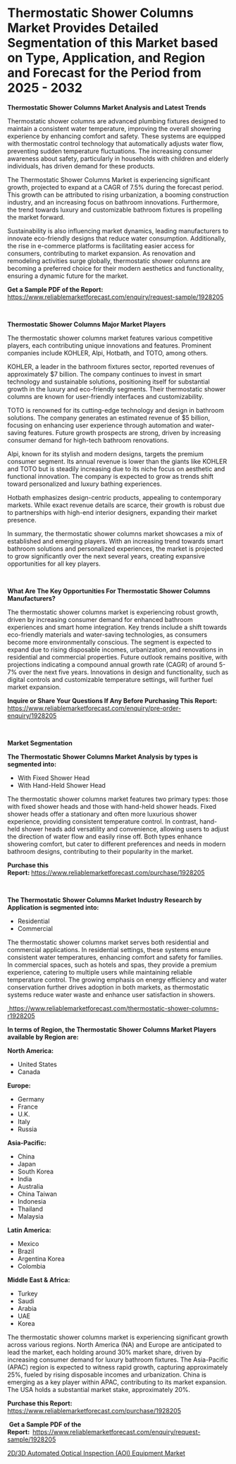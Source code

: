 <p><h1>Thermostatic Shower Columns Market Provides Detailed Segmentation of this Market based on Type, Application, and Region and Forecast for the Period from 2025 - 2032</h1></p><p><strong>Thermostatic Shower Columns Market Analysis and Latest Trends</strong></p>
<p><p>Thermostatic shower columns are advanced plumbing fixtures designed to maintain a consistent water temperature, improving the overall showering experience by enhancing comfort and safety. These systems are equipped with thermostatic control technology that automatically adjusts water flow, preventing sudden temperature fluctuations. The increasing consumer awareness about safety, particularly in households with children and elderly individuals, has driven demand for these products.</p><p>The Thermostatic Shower Columns Market is experiencing significant growth, projected to expand at a CAGR of 7.5% during the forecast period. This growth can be attributed to rising urbanization, a booming construction industry, and an increasing focus on bathroom innovations. Furthermore, the trend towards luxury and customizable bathroom fixtures is propelling the market forward. </p><p>Sustainability is also influencing market dynamics, leading manufacturers to innovate eco-friendly designs that reduce water consumption. Additionally, the rise in e-commerce platforms is facilitating easier access for consumers, contributing to market expansion. As renovation and remodeling activities surge globally, thermostatic shower columns are becoming a preferred choice for their modern aesthetics and functionality, ensuring a dynamic future for the market.</p></p>
<p><strong>Get a Sample PDF of the Report:&nbsp;</strong> <a href="https://www.reliablemarketforecast.com/enquiry/request-sample/1928205?utm_campaign=950&utm_medium=2&utm_source=Github&utm_content=ia&utm_term=15012025&utm_id=thermostatic-shower-columns">https://www.reliablemarketforecast.com/enquiry/request-sample/1928205</a></p>
<p>&nbsp;</p>
<p><strong>Thermostatic Shower Columns Major Market Players</strong></p>
<p><p>The thermostatic shower columns market features various competitive players, each contributing unique innovations and features. Prominent companies include KOHLER, Alpi, Hotbath, and TOTO, among others.</p><p>KOHLER, a leader in the bathroom fixtures sector, reported revenues of approximately $7 billion. The company continues to invest in smart technology and sustainable solutions, positioning itself for substantial growth in the luxury and eco-friendly segments. Their thermostatic shower columns are known for user-friendly interfaces and customizability.</p><p>TOTO is renowned for its cutting-edge technology and design in bathroom solutions. The company generates an estimated revenue of $5 billion, focusing on enhancing user experience through automation and water-saving features. Future growth prospects are strong, driven by increasing consumer demand for high-tech bathroom renovations.</p><p>Alpi, known for its stylish and modern designs, targets the premium consumer segment. Its annual revenue is lower than the giants like KOHLER and TOTO but is steadily increasing due to its niche focus on aesthetic and functional innovation. The company is expected to grow as trends shift toward personalized and luxury bathing experiences.</p><p>Hotbath emphasizes design-centric products, appealing to contemporary markets. While exact revenue details are scarce, their growth is robust due to partnerships with high-end interior designers, expanding their market presence.</p><p>In summary, the thermostatic shower columns market showcases a mix of established and emerging players. With an increasing trend towards smart bathroom solutions and personalized experiences, the market is projected to grow significantly over the next several years, creating expansive opportunities for all key players.</p></p>
<p>&nbsp;</p>
<p><strong>What Are The Key Opportunities For Thermostatic Shower Columns Manufacturers?</strong></p>
<p><p>The thermostatic shower columns market is experiencing robust growth, driven by increasing consumer demand for enhanced bathroom experiences and smart home integration. Key trends include a shift towards eco-friendly materials and water-saving technologies, as consumers become more environmentally conscious. The segment is expected to expand due to rising disposable incomes, urbanization, and renovations in residential and commercial properties. Future outlook remains positive, with projections indicating a compound annual growth rate (CAGR) of around 5-7% over the next five years. Innovations in design and functionality, such as digital controls and customizable temperature settings, will further fuel market expansion.</p></p>
<p><strong>Inquire or Share Your Questions If Any Before Purchasing This Report:</strong> <a href="https://www.reliablemarketforecast.com/enquiry/pre-order-enquiry/1928205?utm_campaign=950&utm_medium=2&utm_source=Github&utm_content=ia&utm_term=15012025&utm_id=thermostatic-shower-columns">https://www.reliablemarketforecast.com/enquiry/pre-order-enquiry/1928205</a></p>
<p>&nbsp;</p>
<p><strong>Market Segmentation</strong></p>
<p><strong>The Thermostatic Shower Columns Market Analysis by types is segmented into:</strong></p>
<p><ul><li>With Fixed Shower Head</li><li>With Hand-Held Shower Head</li></ul></p>
<p><p>The thermostatic shower columns market features two primary types: those with fixed shower heads and those with hand-held shower heads. Fixed shower heads offer a stationary and often more luxurious shower experience, providing consistent temperature control. In contrast, hand-held shower heads add versatility and convenience, allowing users to adjust the direction of water flow and easily rinse off. Both types enhance showering comfort, but cater to different preferences and needs in modern bathroom designs, contributing to their popularity in the market.</p></p>
<p><strong>Purchase this Report:&nbsp;</strong><a href="https://www.reliablemarketforecast.com/purchase/1928205?utm_campaign=950&utm_medium=2&utm_source=Github&utm_content=ia&utm_term=15012025&utm_id=thermostatic-shower-columns">https://www.reliablemarketforecast.com/purchase/1928205</a></p>
<p>&nbsp;</p>
<p><strong>The Thermostatic Shower Columns Market Industry Research by Application is segmented into:</strong></p>
<p><ul><li>Residential</li><li>Commercial</li></ul></p>
<p><p>The thermostatic shower columns market serves both residential and commercial applications. In residential settings, these systems ensure consistent water temperatures, enhancing comfort and safety for families. In commercial spaces, such as hotels and spas, they provide a premium experience, catering to multiple users while maintaining reliable temperature control. The growing emphasis on energy efficiency and water conservation further drives adoption in both markets, as thermostatic systems reduce water waste and enhance user satisfaction in showers.</p></p>
<p><a href="https://www.reliablemarketforecast.com/thermostatic-shower-columns-r1928205?utm_campaign=950&utm_medium=2&utm_source=Github&utm_content=ia&utm_term=15012025&utm_id=thermostatic-shower-columns">&nbsp;https://www.reliablemarketforecast.com/thermostatic-shower-columns-r1928205</a></p>
<p><strong>In terms of Region, the Thermostatic Shower Columns Market Players available by Region are:</strong></p>
<p>
    <p> <strong> North America: </strong>
        <ul>
            <li>United States</li>
            <li>Canada</li>
        </ul>
        </p> 
    <p> <strong> Europe: </strong>
        <ul>
            <li>Germany</li>
            <li>France</li>
            <li>U.K.</li>
            <li>Italy</li>
            <li>Russia</li>
        </ul>
        </p> 
    <p> <strong> Asia-Pacific: </strong>
        <ul>
            <li>China</li>
            <li>Japan</li>
            <li>South Korea</li>
            <li>India</li>
            <li>Australia</li>
            <li>China Taiwan</li>
            <li>Indonesia</li>
            <li>Thailand</li>
            <li>Malaysia</li>
        </ul>
        </p> 
    <p> <strong> Latin America: </strong>
        <ul>
            <li>Mexico</li>
            <li>Brazil</li>
            <li>Argentina Korea</li>
            <li>Colombia</li>
        </ul>
        </p> 
    <p> <strong> Middle East & Africa: </strong>
        <ul>
            <li>Turkey</li>
            <li>Saudi</li>
            <li>Arabia</li>
            <li>UAE</li>
            <li>Korea</li>
        </ul>
    </p>
    </p>
<p><p>The thermostatic shower columns market is experiencing significant growth across various regions. North America (NA) and Europe are anticipated to lead the market, each holding around 30% market share, driven by increasing consumer demand for luxury bathroom fixtures. The Asia-Pacific (APAC) region is expected to witness rapid growth, capturing approximately 25%, fueled by rising disposable incomes and urbanization. China is emerging as a key player within APAC, contributing to its market expansion. The USA holds a substantial market stake, approximately 20%.</p></p>
<p><strong>Purchase this Report: </strong><a href="https://www.reliablemarketforecast.com/purchase/1928205?utm_campaign=950&utm_medium=2&utm_source=Github&utm_content=ia&utm_term=15012025&utm_id=thermostatic-shower-columns">https://www.reliablemarketforecast.com/purchase/1928205</a></p>
<p>&nbsp;<strong>Get a Sample PDF of the Report:&nbsp;&nbsp;</strong><a href="https://www.reliablemarketforecast.com/enquiry/request-sample/1928205?utm_campaign=950&utm_medium=2&utm_source=Github&utm_content=ia&utm_term=15012025&utm_id=thermostatic-shower-columns">https://www.reliablemarketforecast.com/enquiry/request-sample/1928205</a></p>
<p><strong></strong></p>
<p><p><a href="https://github.com/castoriffic/Market-Research-Report-List-5/blob/main/2d3d-automated-optical-inspection-aoi-equipment-market.md?utm_campaign=950&utm_medium=2&utm_source=Github&utm_content=ia&utm_term=15012025&utm_id=thermostatic-shower-columns">2D/3D Automated Optical Inspection (AOI) Equipment Market</a></p></p>